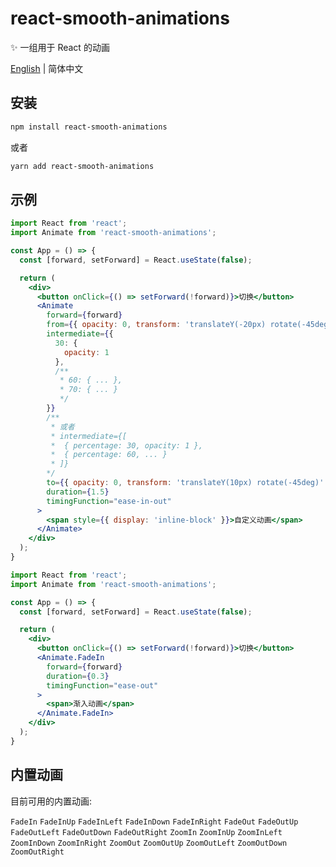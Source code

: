 # react-smooth-animations

✨ 一组用于 React 的动画

[English](./README.md) | 简体中文

## 安装

```bash
npm install react-smooth-animations
```

或者

```bash
yarn add react-smooth-animations
```

## 示例

```jsx
import React from 'react';
import Animate from 'react-smooth-animations';

const App = () => {
  const [forward, setForward] = React.useState(false);

  return (
    <div>
      <button onClick={() => setForward(!forward)}>切换</button>
      <Animate
        forward={forward}
        from={{ opacity: 0, transform: 'translateY(-20px) rotate(-45deg)' }}
        intermediate={{
          30: {
            opacity: 1
          },
          /**
           * 60: { ... },
           * 70: { ... }
           */
        }}
        /**
         * 或者
         * intermediate={[
         *  { percentage: 30, opacity: 1 },
         *  { percentage: 60, ... }
         * ]}
        */
        to={{ opacity: 0, transform: 'translateY(10px) rotate(-45deg)' }}
        duration={1.5}
        timingFunction="ease-in-out"
      >
        <span style={{ display: 'inline-block' }}>自定义动画</span>
      </Animate>
    </div>
  );
}
```

```jsx
import React from 'react';
import Animate from 'react-smooth-animations';

const App = () => {
  const [forward, setForward] = React.useState(false);

  return (
    <div>
      <button onClick={() => setForward(!forward)}>切换</button>
      <Animate.FadeIn
        forward={forward}
        duration={0.3}
        timingFunction="ease-out"
      >
        <span>渐入动画</span>
      </Animate.FadeIn>
    </div>
  );
}
```

## 内置动画

目前可用的内置动画:

`FadeIn`
`FadeInUp`
`FadeInLeft`
`FadeInDown`
`FadeInRight`
`FadeOut`
`FadeOutUp`
`FadeOutLeft`
`FadeOutDown`
`FadeOutRight`
`ZoomIn`
`ZoomInUp`
`ZoomInLeft`
`ZoomInDown`
`ZoomInRight`
`ZoomOut`
`ZoomOutUp`
`ZoomOutLeft`
`ZoomOutDown`
`ZoomOutRight`
